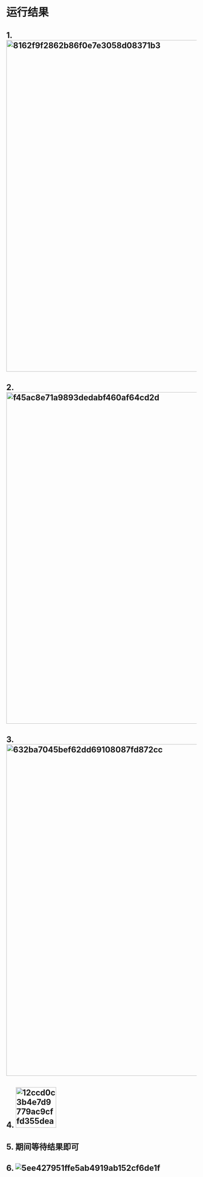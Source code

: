 # 运行结果
## 1. <img width="876" alt="8162f9f2862b86f0e7e3058d08371b3" src="https://github.com/user-attachments/assets/ada92327-00a6-41fb-b0df-bd65473965b8">
## 2. <img width="876" alt="f45ac8e71a9893dedabf460af64cd2d" src="https://github.com/user-attachments/assets/dba8d752-b456-404a-987f-f97348d0ebcd">
## 3. <img width="876" alt="632ba7045bef62dd69108087fd872cc" src="https://github.com/user-attachments/assets/c5afd037-67ae-45bb-9c75-fe469bf1dcf0">
## 4. <img width="107" alt="12ccd0c3b4e7d9779ac9cffd355deae" src="https://github.com/user-attachments/assets/55f38323-cec5-4131-aae8-578d3e8de902">
## 5. 期间等待结果即可
## 6. ![5ee427951ffe5ab4919ab152cf6de1f](https://github.com/user-attachments/assets/04ec0151-a989-4d73-b457-e94c8bdc8634)










